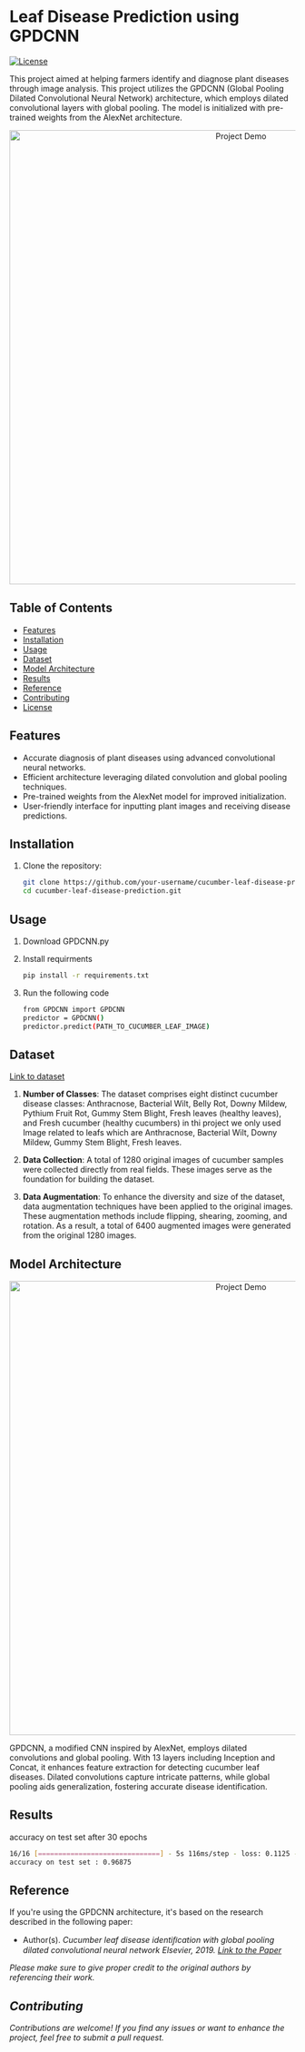 # Leaf Disease Prediction using GPDCNN

[![License](https://img.shields.io/badge/license-MIT-blue.svg)](https://opensource.org/licenses/MIT)

This project aimed at helping farmers identify and diagnose plant diseases through image analysis. This project utilizes the GPDCNN (Global Pooling Dilated Convolutional Neural Network) architecture, which employs dilated convolutional layers with global pooling. The model is initialized with pre-trained weights from the AlexNet architecture.

<p align="center">
  <img src="https://github.com/ali0salimi/cucumber-leaf-disease-prediction/blob/main/dataset_sample.png" alt="Project Demo" width="800">
</p>

## Table of Contents
- [Features](#features)
- [Installation](#installation)
- [Usage](#usage)
- [Dataset](#dataset)
- [Model Architecture](#model-architecture)
- [Results](#results)
- [Reference](#reference)
- [Contributing](#contributing)
- [License](#license)

## Features

- Accurate diagnosis of plant diseases using advanced convolutional neural networks.
- Efficient architecture leveraging dilated convolution and global pooling techniques.
- Pre-trained weights from the AlexNet model for improved initialization.
- User-friendly interface for inputting plant images and receiving disease predictions.

## Installation

1. Clone the repository:
   
   ```sh
   git clone https://github.com/your-username/cucumber-leaf-disease-prediction.git
   cd cucumber-leaf-disease-prediction.git
   ```
   
## Usage

1. Download GPDCNN.py

2. Install requirments
   ```sh
   pip install -r requirements.txt
   ```
3. Run the following code
   ```sh
   from GPDCNN import GPDCNN
   predictor = GPDCNN()
   predictor.predict(PATH_TO_CUCUMBER_LEAF_IMAGE)
   ```

## Dataset
[Link to dataset](https://data.mendeley.com/datasets/y6d3z6f8z9/1)

1. **Number of Classes**: The dataset comprises eight distinct cucumber disease classes: Anthracnose, Bacterial Wilt, Belly Rot, Downy Mildew, Pythium Fruit Rot, Gummy Stem Blight, Fresh leaves (healthy leaves), and Fresh cucumber (healthy cucumbers) in thi project we only used Image related to leafs which are Anthracnose, Bacterial Wilt, Downy Mildew, Gummy Stem Blight, Fresh leaves.

2. **Data Collection**: A total of 1280 original images of cucumber samples were collected directly from real fields. These images serve as the foundation for building the dataset.

3. **Data Augmentation**: To enhance the diversity and size of the dataset, data augmentation techniques have been applied to the original images. These augmentation methods include flipping, shearing, zooming, and rotation. As a result, a total of 6400 augmented images were generated from the original 1280 images.


## Model Architecture

<p align="center">
  <img src="https://github.com/ali0salimi/cucumber-leaf-disease-prediction/blob/main/model-architecture.png" alt="Project Demo" width="800">
</p>
GPDCNN, a modified CNN inspired by AlexNet, employs dilated convolutions and global pooling. With 13 layers including Inception and Concat, it enhances feature extraction for detecting cucumber leaf diseases. Dilated convolutions capture intricate patterns, while global pooling aids generalization, fostering accurate disease identification.

## Results

accuracy on test set after 30 epochs 
```sh
16/16 [==============================] - 5s 116ms/step - loss: 0.1125 - accuracy: 0.9688
accuracy on test set : 0.96875
```

## Reference

If you're using the GPDCNN architecture, it's based on the research described in the following paper:

- Author(s). <i>Cucumber leaf disease identiﬁcation with global pooling dilated
convolutional neural network<i> *Elsevier*, 2019. [Link to the Paper](https://www.sciencedirect.com/science/article/abs/pii/S0168169918317976)

Please make sure to give proper credit to the original authors by referencing their work.

## Contributing

Contributions are welcome! If you find any issues or want to enhance the project, feel free to submit a pull request.

